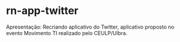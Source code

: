 # rn-app-twitter
Apresentação: Recriando aplicativo do Twitter, aplicativo proposto no evento Movimento TI realizado pelo CEULP/Ulbra.
